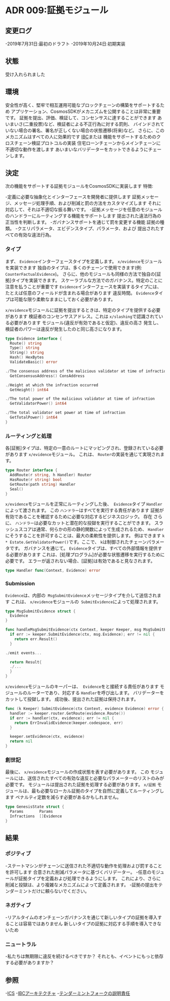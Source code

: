# ADR 009:証拠モジュール

## 変更ログ

-2019年7月31日:最初のドラフト
-2019年10月24日:初期実装

## 状態

受け入れられました

## 環境

安全性が高く、堅牢で相互運用可能なブロックチェーンの構築をサポートするため
アプリケーション、CosmosSDKがメカニズムを公開することは非常に重要です。
証拠を提出、評価、検証して、コンセンサスに達することができます
あいまいさ(二重投票)など、検証者による不正行為に対する罰則、
バインドされていない場合の署名、署名が正しくない場合の状態遷移(将来)など。
さらに、このメカニズムはすべての人に効果的です
[IBC](https://github.com/cosmos/ics/blob/master/ibc/2_IBC_ARCHITECTURE.md)または
機能をサポートするためのクロスチェーン検証プロトコルの実装
住宅ローンチェーンからメインチェーンに不適切な動作を渡します
あいまいなバリデーターをカットできるようにチェーンします。

## 決定

次の機能をサポートする証拠モジュールをCosmosSDKに実装します
特徴:

-定義に必要な抽象化とインターフェースを開発者に提供します
  証拠メッセージ、メッセージ処理手順、および削減と罰の方法をカスタマイズします
  それに対応して、それは不適切な振る舞いです。
-証​​拠メッセージを任意のモジュールのハンドラーにルーティングする機能をサポートします
  提出された違法行為の正当性を判断します。
-ガバナンスサポートを通じて罰を変更する機能
  証拠の種類。
-クエリパラメータ、エビデンスタイプ、パラメータ、および
  提出されたすべての有効な違法行為。

### タイプ

まず、 `Evidence`インターフェースタイプを定義します。 `x/evidence`モジュールを実装できます
独自のタイプは、多くのチェーンで使用できます(例: `CounterFactualEvidence`)。
さらに、他のモジュールも同様の方法で独自の[証拠]タイプを実装できます。
スケーラブルな方法でのガバナンス。特定のことに注意を払うことが重要です
`Evidence`インターフェースを実装するタイプには、たとえば任意のフィールドが含まれる場合があります
違反時間。 `Evidence`タイプは可能な限り柔軟なままにしておく必要があります。

`x/evidence`モジュールに証拠を提出するときは、特定のタイプを提供する必要があります
検証者のコンセンサスアドレス。これは `x/slashing`で認識されている必要があります
モジュール(違反が有効であると仮定)、違反の高さ
発生し、検証者のパワーは違反が発生したのと同じ高さになります。 

```go
type Evidence interface {
  Route() string
  Type() string
  String() string
  Hash() HexBytes
  ValidateBasic() error

./The consensus address of the malicious validator at time of infraction
  GetConsensusAddress() ConsAddress

./Height at which the infraction occurred
  GetHeight() int64

./The total power of the malicious validator at time of infraction
  GetValidatorPower() int64

./The total validator set power at time of infraction
  GetTotalPower() int64
}
```

### ルーティングと処理

各[証拠]タイプは、特定の一意のルートにマッピングされ、登録されている必要があります
`x/evidence`モジュール。 これは、 `Router`の実装を通じて実現されます。  

```go
type Router interface {
  AddRoute(r string, h Handler) Router
  HasRoute(r string) bool
  GetRoute(path string) Handler
  Seal()
}
```

`x/evidence`モジュールを正常にルーティングした後、` Evidence`タイプ
`Handler`によって渡されます。 この `ハンドラー`はすべてを実行する責任があります
証拠が有効であることを確認するために必要な対応するビジネスロジック。 存在
さらに、 `ハンドラー`は必要なカットと潜在的な投獄を実行することができます。
スラッシュスコアは通常、何らかの形の静的関数によって生成されるため、
`Handler`にそうすることを許可することは、最大の柔軟性を提供します。 例はできます
`k * Estate.GetValidatorPower()`です。ここで、 `k`は制御されたチェーンパラメータです。
ガバナンスを通じて。 `Evidence`タイプは、すべての外部情報を提供する必要があります
これは、[処理プログラム]が必要な状態遷移を実行するために必要です。
エラーが返されない場合、[証拠]は有効であると見なされます。 

```go
type Handler func(Context, Evidence) error
```

### Submission

`Evidence`は、内部の` MsgSubmitEvidence`メッセージタイプを介して送信されます
これは、 `x/evidence`モジュールの` SubmitEvidence`によって処理されます。 

```go
type MsgSubmitEvidence struct {
  Evidence
}

func handleMsgSubmitEvidence(ctx Context, keeper Keeper, msg MsgSubmitEvidence) Result {
  if err := keeper.SubmitEvidence(ctx, msg.Evidence); err != nil {
    return err.Result()
  }

./emit events...

  return Result{
  ./...
  }
}
```

`x/evidence`モジュールのキーパーは、` Evidence`をと接続する責任があります
モジュールのルーターであり、対応する `Handler`を呼び出します。
バリデーターをカットして投獄します。 成功後、提出された証拠は保持されます。 

```go
func (k Keeper) SubmitEvidence(ctx Context, evidence Evidence) error {
  handler := keeper.router.GetRoute(evidence.Route())
  if err := handler(ctx, evidence); err != nil {
    return ErrInvalidEvidence(keeper.codespace, err)
  }

  keeper.setEvidence(ctx, evidence)
  return nil
}
```

### 創世記

最後に、 `x/evidence`モジュールの作成状態を表す必要があります。 この
モジュールには、送信されたすべての有効な違反と必要なパラメーターのリストのみが必要です。
モジュールは提出された証拠を処理する必要があります。 `x/証拠`
モジュールは、最も必要なローカル証拠のタイプを自然に定義してルーティングします
ペナルティ定数を減らす必要があるかもしれません。 

```go
type GenesisState struct {
  Params       Params
  Infractions  []Evidence
}
```

## 結果

### ポジティブ

-ステートマシンがチェーンに送信された不適切な動作を処理および罰することを許可します
    合意された削減パラメータに基づくバリデーター。
-任意のモジュールが証拠タイプを定義および処理できるようにします。 これにより、さらに
    削減と投獄は、より複雑なメカニズムによって定義されます。
-証​​拠の提出をテンダーミントだけに頼らないでください。
### ネガティブ

-リアルタイムのオンチェーンガバナンスを通じて新しいタイプの証拠を導入することは容易ではありません
    新しいタイプの証拠に対応する手順を導入できないため

### ニュートラル

-私たちは無期限に違反を続けるべきですか？ それとも、イベントにもっと依存する必要がありますか？

## 参照

-[ICS](https://github.com/cosmos/ics)
-[IBCアーキテクチャ](https://github.com/cosmos/ics/blob/master/ibc/1_IBC_ARCHITECTURE.md)
-[テンダーミントフォークの説明責任](https://github.com/tendermint/spec/blob/7b3138e69490f410768d9b1ffc7a17abc23ea397/spec/consensus/fork-accountability.md) 